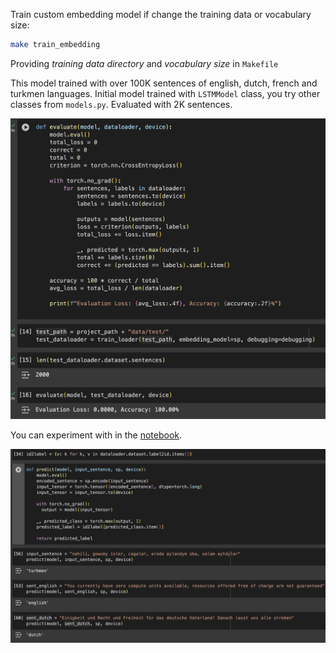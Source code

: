 Train custom embedding model if change the training data or vocabulary size: 
```bash
make train_embedding
```
Providing *training data directory* and *vocabulary size* in `Makefile`

This model trained with over 100K sentences of english, dutch, french and turkmen languages. 
Initial model trained with `LSTMModel` class, you try other classes from `models.py`. Evaluated with 2K sentences.

<img src="data/images/sentence_lang_evaluate.png" width="720" alt="Evaluation">


You can experiment with in the [notebook](notebooks/sentence_language_classification.ipynb).

<img src="data/images/sentence_lang_predict.png" width="720" alt="Prediction">


